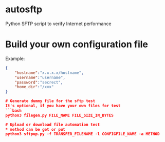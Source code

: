 # autosftp
Python SFTP script to verify Internet performance

# Build your own configuration file
Example:
```json
{
    "hostname":"x.x.x.x/hostname",
    "username":"username",
    "password":"secrect",
    "home_dir":"/xxx"
}

# Generate dummy file for the sftp test
It's optional, if you have your own files for test
```bash
python3 filegen.py FILE_NAME FILE_SIZE_IN_BYTES

# Upload or download file automation test
* method can be get or put
python3 sftpup.py -f TRANSFER_FILENAME -l CONFIGFILE_NAME -a METHOD
